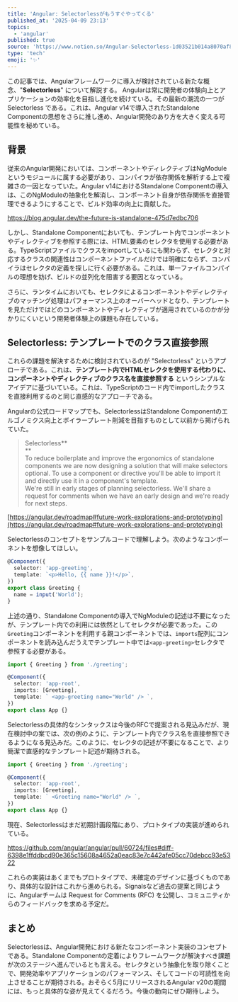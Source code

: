 ```yaml
---
title: 'Angular: Selectorlessがもうすぐやってくる'
published_at: '2025-04-09 23:13'
topics:
  - 'angular'
published: true
source: 'https://www.notion.so/Angular-Selectorless-1d03521b014a8070af87dfbe63ce9c9a'
type: 'tech'
emoji: '✨'
---
```


この記事では、Angularフレームワークに導入が検討されている新たな概念、"**Selectorless**" について解説する。 Angularは常に開発者の体験向上とアプリケーションの効率化を目指し進化を続けている。その最新の潮流の一つが Selectorless である。これは、Angular v14で導入されたStandalone Componentの思想をさらに推し進め、Angular開発のあり方を大きく変える可能性を秘めている。

## 背景

従来のAngular開発においては、コンポーネントやディレクティブはNgModuleというモジュールに属する必要があり、コンパイラが依存関係を解析する上で複雑さの一因となっていた。Angular v14におけるStandalone Componentの導入は、このNgModuleの抽象化を解消し、コンポーネント自身が依存関係を直接管理できるようにすることで、ビルド効率の向上に貢献した。

https://blog.angular.dev/the-future-is-standalone-475d7edbc706

しかし、Standalone Componentにおいても、テンプレート内でコンポーネントやディレクティブを参照する際には、HTML要素のセレクタを使用する必要がある。TypeScriptファイルでクラスをimportしているにも関わらず、セレクタと対応するクラスの関連性はコンポーネントファイルだけでは明確にならず、コンパイラはセレクタの定義を探しに行く必要がある。これは、単一ファイルコンパイルの理想を妨げ、ビルドの並列化を阻害する要因となっている。

さらに、ランタイムにおいても、セレクタによるコンポーネントやディレクティブのマッチング処理はパフォーマンス上のオーバーヘッドとなり、テンプレートを見ただけではどのコンポーネントやディレクティブが適用されているのかが分かりにくいという開発者体験上の課題も存在している。

## Selectorless: テンプレートでのクラス直接参照

これらの課題を解決するために検討されているのが "Selectorless" というアプローチである。これは、**テンプレート内でHTMLセレクタを使用する代わりに、コンポーネントやディレクティブのクラス名を直接参照する** というシンプルなアイデアに基づいている。これは、TypeScriptのコード内でimportしたクラスを直接利用するのと同じ直感的なアプローチである。

Angularの公式ロードマップでも、SelectorlessはStandalone Componentのエルゴノミクス向上とボイラープレート削減を目指すものとして以前から掲げられていた。

> Selectorless\*\*  
> \*\*  
> To reduce boilerplate and improve the ergonomics of standalone components we are now designing a solution that will make selectors optional. To use a component or directive you'll be able to import it and directly use it in a component's template.  
> We're still in early stages of planning selectorless. We'll share a request for comments when we have an early design and we're ready for next steps.

[https://angular.dev/roadmap#future-work-explorations-and-prototyping](https://angular.dev/roadmap#future-work-explorations-and-prototyping)

Selectorlessのコンセプトをサンプルコードで理解しよう。次のようなコンポーネントを想像してほしい。

```typescript
@Component({
  selector: 'app-greeting',
  template: `<p>Hello, {{ name }}!</p>`,
})
export class Greeting {
  name = input('World');
}
```

上述の通り、Standalone Componentの導入でNgModuleの記述は不要になったが、テンプレート内での利用には依然としてセレクタが必要であった。この`Greeting`コンポーネントを利用する親コンポーネントでは、`imports`配列にコンポーネントを読み込んだうえでテンプレート中では`<app-greeting>`セレクタで参照する必要がある。

```typescript
import { Greeting } from './greeting';

@Component({
  selector: 'app-root',
  imports: [Greeting],
  template: ` <app-greeting name="World" /> `,
})
export class App {}
```

Selectorlessの具体的なシンタックスは今後のRFCで提案される見込みだが、現在検討中の案では、次の例のように、テンプレート内でクラス名を直接参照できるようになる見込みだ。このように、セレクタの記述が不要になることで、より簡潔で直感的なテンプレート記述が期待される。

```typescript
import { Greeting } from './greeting';

@Component({
  selector: 'app-root',
  imports: [Greeting],
  template: ` <Greeting name="World" /> `,
})
export class App {}
```

現在、Selectorlessはまだ初期計画段階にあり、プロトタイプの実装が進められている。

https://github.com/angular/angular/pull/60724/files#diff-6398e1ffddbcd90e365c15608a4652a0eac83e7c442afe05cc70debcc93e5322

これらの実装はあくまでもプロトタイプで、未確定のデザインに基づくものであり、具体的な設計はこれから進められる。Signalsなど過去の提案と同じように、Angularチームは Request for Comments (RFC) を公開し、コミュニティからのフィードバックを求める予定だ。

## まとめ

Selectorlessは、Angular開発における新たなコンポーネント実装のコンセプトである。Standalone Componentの定着によりフレームワークが解決すべき課題が次のステージへ進んでいるとも言える。セレクタという抽象化を取り除くことで、開発効率やアプリケーションのパフォーマンス、そしてコードの可読性を向上させることが期待される。おそらく5月にリリースされるAngular v20の期間には、もっと具体的な姿が見えてくるだろう。今後の動向にぜひ期待しよう。
